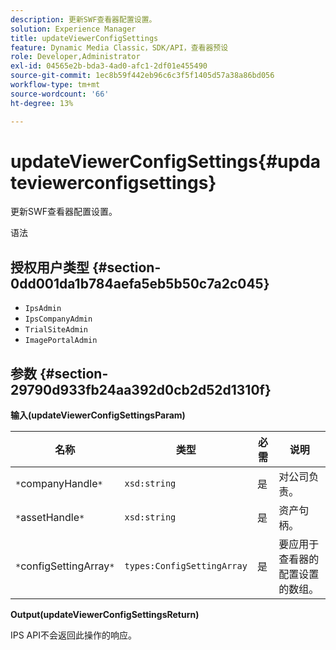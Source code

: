 ```yaml
---
description: 更新SWF查看器配置设置。
solution: Experience Manager
title: updateViewerConfigSettings
feature: Dynamic Media Classic，SDK/API，查看器预设
role: Developer,Administrator
exl-id: 04565e2b-bda3-4ad0-afc1-2df01e455490
source-git-commit: 1ec8b59f442eb96c6c3f5f1405d57a38a86bd056
workflow-type: tm+mt
source-wordcount: '66'
ht-degree: 13%

---
```


# updateViewerConfigSettings{#updateviewerconfigsettings}

更新SWF查看器配置设置。

语法

## 授权用户类型 {#section-0dd001da1b784aefa5eb5b50c7a2c045}

* `IpsAdmin`
* `IpsCompanyAdmin`
* `TrialSiteAdmin`
* `ImagePortalAdmin`

## 参数 {#section-29790d933fb24aa392d0cb2d52d1310f}

**输入(updateViewerConfigSettingsParam)**

| 名称 | 类型 | 必需 | 说明 |
|---|---|---|---|
| `*`companyHandle`*` | `xsd:string` | 是 | 对公司负责。 |
| `*`assetHandle`*` | `xsd:string` | 是 | 资产句柄。 |
| `*`configSettingArray`*` | `types:ConfigSettingArray` | 是 | 要应用于查看器的配置设置的数组。 |

**Output(updateViewerConfigSettingsReturn)**

IPS API不会返回此操作的响应。
